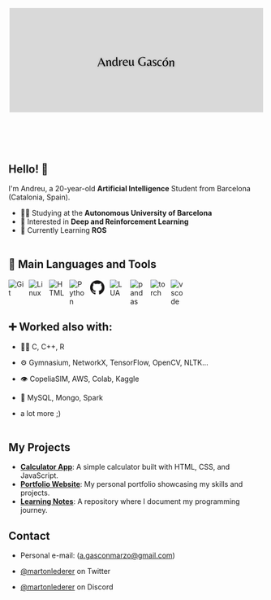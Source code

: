<h1 align="center">

  <img src="https://raw.githubusercontent.com/andreugaski/andreugaski/master/name.png" alt="Andreu Gascón" />

</h1>

<br><br>


## Hello! 👋

I'm Andreu, a 20-year-old **Artificial Intelligence** Student from Barcelona (Catalonia, Spain).


- 👨‍💻 Studying at the **Autonomous University of Barcelona**
- 🤖 Interested in **Deep and Reinforcement Learning**
- 🚀 Currently Learning **ROS**
<br><br>


## 🧰 Main Languages and Tools


<img align="left" alt="Git" width="30px" style="padding-right:10px;" src="https://cdn.jsdelivr.net/gh/devicons/devicon/icons/git/git-original.svg" />

<img align="left" alt="Linux" width="30px" style="padding-right:10px;" src="https://cdn.jsdelivr.net/gh/devicons/devicon/icons/linux/linux-original.svg" />

<img align="left" alt="HTML" width="30px" style="padding-right:10px;" src="https://cdn.jsdelivr.net/gh/devicons/devicon/icons/html5/html5-plain.svg" />

<img align="left" alt="Python" width="30px" style="padding-right:10px;" src="https://cdn.jsdelivr.net/gh/devicons/devicon/icons/python/python-plain.svg" />

<img align="left" alt="GitHub" width="30px" style="padding-right:10px;" src="https://github.com/devicons/devicon/blob/v2.16.0/icons/github/github-original.svg" />

<img align="left" alt="LUA" width="30px" style="padding-right:10px;" src="https://cdn.jsdelivr.net/gh/devicons/devicon/icons/lua/lua-original.svg" />

<img align="left" alt="pandas" width="30px" style="padding-right:10px;" src="https://cdn.jsdelivr.net/gh/devicons/devicon/icons/pandas/pandas-original-wordmark.svg" />

<img align="left" alt="torch" width="30px" style="padding-right:10px;" src="https://cdn.jsdelivr.net/gh/devicons/devicon/icons/pytorch/pytorch-original.svg" />

<img align="left" alt="vscode" width="30px" style="padding-right:10px;" src="https://cdn.jsdelivr.net/gh/devicons/devicon/icons/vscode/vscode-original-wordmark.svg" />

<br />
<br><br>

## ➕ Worked also with:

- 👨‍💻 C, C++, R 

- ⚙️ Gymnasium, NetworkX, TensorFlow, OpenCV, NLTK...

- 👁️ CopeliaSIM, AWS, Colab, Kaggle

- 💽 MySQL, Mongo, Spark


+ a lot more ;)
<br><br>

## My Projects
- **[Calculator App](#)**: A simple calculator built with HTML, CSS, and JavaScript.
- **[Portfolio Website](#)**: My personal portfolio showcasing my skills and projects.
- **[Learning Notes](#)**: A repository where I document my programming journey.


## Contact

- Personal e-mail: (a.gasconmarzo@gmail.com)

- [@martonlederer](https://twitter.com/martonlederer) on Twitter

- [@martonlederer](./) on Discord
